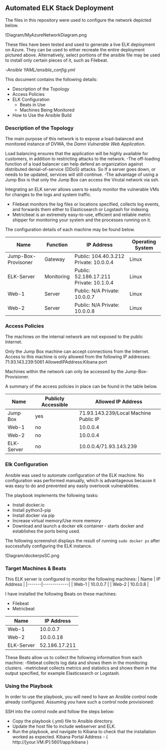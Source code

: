 ## Automated ELK Stack Deployment

The files in this repository were used to configure the network depicted below.

!Diagram/MyAzureNetworkDiagram.png

These files have been tested and used to generate a live ELK deployment on Azure. They can be used to either recreate the entire deployment pictured above. Alternatively, select portions of the ansible file may be used to install only certain pieces of it, such as Filebeat.

-_Ansible YAML/ansible_config.yml_
  
This document contains the following details:
- Description of the Topology
- Access Policies
- ELK Configuration
  - Beats in Use
  - Machines Being Monitored
- How to Use the Ansible Build


### Description of the Topology

The main purpose of this network is to expose a load-balanced and monitored instance of DVWA, the _Damn Vulnerable Web Application_.

Load balancing ensures that the application will be highly available for customers, in addition to restricting attacks to the network. 
-The off-loading function of a load balancer can help defend an organization against distributed denial-of-service (DDoS) attacks. So If a server goes down, or needs to be updated, services will still continue.
-The advantage of using a Jump Box is that only the Jump Box can access the Virutal network via ssh. 

Integrating an ELK server allows users to easily monitor the vulnerable VMs for changes to the logs and system traffic.
- Filebeat monitors the log files or locations specified, collects log events, and forwards them either to Elasticsearch or Logstash for indexing.
- Metricbeat is an extremely easy-to-use, efficient and reliable metric shipper for monitoring your system and the processes running on it.

The configuration details of each machine may be found below.

| Name                | Function   | IP Address                                          | Operating System |
|---------------------|------------|-----------------------------------------------------|------------------|
| Jump-Box-Provisoner | Gateway    | Public: 104.40.3.212  Private: 10.0.0.4             | Linux            |
| ELK-Server          | Monitoring | Public: 52.186.17.211 Private: 10.1.0.4             | Linux            |
| Web-1               | Server     | Public: N/A           Private: 10.0.0.7             | Linux            |
| Web-2               | Server     | Public: N/A           Private: 10.0.0.8             | Linux            |


### Access Policies

The machines on the internal network are not exposed to the public Internet. 

Only the Jump Box machine can accept connections from the Internet. Access to this machine is only allowed from the following IP addresses:
71.93.143.239:5061 AllowedIPAddress:Kibana port

Machines within the network can only be accessed by the Jump-Box-Provisioner.

A summary of the access policies in place can be found in the table below.

| Name       | Publicly Accessible  | Allowed IP Address                    |
|------------|----------------------|---------------------------------------|
| Jump Box   | yes                  | 71.93.143.239/Local Machine Public IP |
| Web-1      | no                   | 10.0.0.4                              |
| Web-2      | no                   | 10.0.0.4                              |
| ELK-Server | no                   | 10.0.0.4/71.93.143.239                |

### Elk Configuration

Ansible was used to automate configuration of the ELK machine. No configuration was performed manually, which is advantageous because it was easy to do and prevented any easily overloook vulnerablities. 

The playbook implements the following tasks:
- Install docker.io
- Install python3-pip
- Install docker via pip
- Increase virtual memory/Use more memory 
- Download and launch a docker elk container - starts docker and establishes the ports being used.  

The following screenshot displays the result of running `sudo docker ps` after successfully configuring the ELK instance.

!Diagram/dockerpsSC.png

### Target Machines & Beats
This ELK server is configured to monitor the following machines:
| Name  | IP Address  |
|-------|-------------|
| Web-1 | 10.0.0.7    |
| Web-2 | 10.0.0.8    |

I have installed the following Beats on these machines:
- Filebeat
- Metricbeat 

| Name       | IP Address    |
|------------|---------------|
| Web-1      | 10.0.0.7      |
| Web-2      | 10.0.0.18     |
| ELK-Server | 52.186.17.211 |

These Beats allow us to collect the following information from each machine:
-filebeat collects log data and shows them in the monitoring clusters. 
-metricbeat collects metrics and statistics and shows them in the output specified, for example Elasticsearch or Logstash. 

### Using the Playbook
In order to use the playbook, you will need to have an Ansible control node already configured. Assuming you have such a control node provisioned: 

SSH into the control node and follow the steps below:
- Copy the playbook (.yml) file to Ansible directory.
- Update the host file to include webserver and ELK. 
- Run the playbook, and navigate to Kibana to check that the installation worked as expected. 
 Kibana Portal Address - ( http://[your.VM.IP]:5601/app/kibana )


